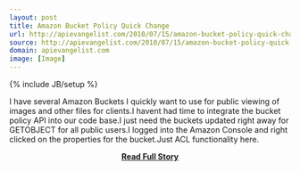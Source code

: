 ```yaml
---
layout: post
title: Amazon Bucket Policy Quick Change
url: http://apievangelist.com/2010/07/15/amazon-bucket-policy-quick-change/
source: http://apievangelist.com/2010/07/15/amazon-bucket-policy-quick-change/
domain: apievangelist.com
image: [Image]
---
```

{% include JB/setup %}<p>I have several Amazon Buckets I quickly want to use for public viewing of images and other files for clients.I havent had time to integrate the bucket policy API into our code base.I just need the buckets updated right away for GETOBJECT for all public users.I logged into the Amazon Console and right clicked on the properties for the bucket.Just ACL functionality here.</p>
<center><p><a href="http://apievangelist.com/2010/07/15/amazon-bucket-policy-quick-change/" style='padding:25px; font-sze:18px; font-weight: bold;'>Read Full Story</a></p></center>
